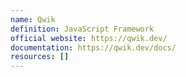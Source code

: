 ```yaml
---
name: Qwik
definition: JavaScript Framework
official website: https://qwik.dev/
documentation: https://qwik.dev/docs/
resources: []
---
```

